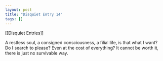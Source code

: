 ```yaml
---
layout: post
title: "Disquiet Entry 14"
tags: []
---
```


[[Disquiet Entries]]

A restless soul, a consigned consciousness, a filial life, is that what I want? Do I search to please? Even at the cost of everything? It cannot be worth it, there is just no survivable way.